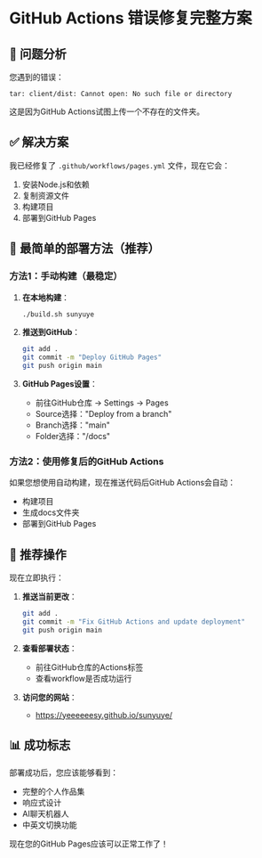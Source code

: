# GitHub Actions 错误修复完整方案

## 🚨 问题分析

您遇到的错误：
```
tar: client/dist: Cannot open: No such file or directory
```

这是因为GitHub Actions试图上传一个不存在的文件夹。

## ✅ 解决方案

我已经修复了 `.github/workflows/pages.yml` 文件，现在它会：
1. 安装Node.js和依赖
2. 复制资源文件
3. 构建项目
4. 部署到GitHub Pages

## 🚀 最简单的部署方法（推荐）

### 方法1：手动构建（最稳定）

1. **在本地构建**：
   ```bash
   ./build.sh sunyuye
   ```

2. **推送到GitHub**：
   ```bash
   git add .
   git commit -m "Deploy GitHub Pages"
   git push origin main
   ```

3. **GitHub Pages设置**：
   - 前往GitHub仓库 → Settings → Pages
   - Source选择："Deploy from a branch"
   - Branch选择："main"
   - Folder选择："/docs"

### 方法2：使用修复后的GitHub Actions

如果您想使用自动构建，现在推送代码后GitHub Actions会自动：
- 构建项目
- 生成docs文件夹
- 部署到GitHub Pages

## 🎯 推荐操作

现在立即执行：

1. **推送当前更改**：
   ```bash
   git add .
   git commit -m "Fix GitHub Actions and update deployment"
   git push origin main
   ```

2. **查看部署状态**：
   - 前往GitHub仓库的Actions标签
   - 查看workflow是否成功运行

3. **访问您的网站**：
   - https://yeeeeeesy.github.io/sunyuye/

## 📊 成功标志

部署成功后，您应该能够看到：
- 完整的个人作品集
- 响应式设计
- AI聊天机器人
- 中英文切换功能

现在您的GitHub Pages应该可以正常工作了！
